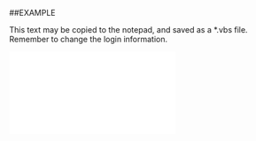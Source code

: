 

##EXAMPLE

This text may be copied to the notepad, and saved as a *.vbs file. Remember to change the login information.

![](../../Examples/vbs/SOTimeZones.GetTimeZoneItems.vbs.txt)





